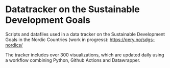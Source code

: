 # Datatracker on the Sustainable Development Goals

Scripts and datafiles used in a data tracker on the Sustainable Development Goals in the Nordic Countries (work in progress): https://qery.no/sdgs-nordics/

The tracker includes over 300 visualizations, which are updated daily using a workflow combining Python, Github Actions and Datawrapper.

